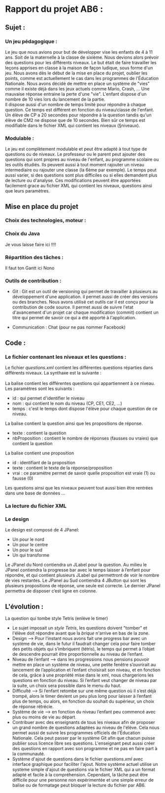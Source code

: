# Rapport du projet AB6 : 

## Sujet :

### Un jeu pédagogique : 
Le jeu que nous avions pour but de développer vise les enfants de 4 à 11 ans. Soit de la maternelle à la classe de sixième. Nous devions alors prévoir des questions pour les différents niveaux. Le but était de faire travailler les leçons apprises en classe à la maison de façon ludique, sous forme d'un jeu. Nous avons dès le début de la mise en place du projet, oublier les points, comme est actuellement le cas dans les programmes de l'Éducation Nationale. Nous avons décidé de mettre en place un système de "vies" comme il existe déjà dans les jeux actuels comme Mario, Crash, ... Une mauvaise réponse entraine la perte d'une "vie". L'enfant dispose d'un nombre de 10 vies lors du lancement de la partie.  
Il dispose aussi d'un nombre de temps limité pour répondre à chaque question. Ce temps est différent en fonction du niveau/classe de l'enfant. Un élève de CP a 20 secondes pour répondre à la question tandis qu'un élève de CM2 ne dispose que de 10 secondes. Bien sûr ce temps est modifiable dans le fichier XML qui contient les niveaux (§niveaux). 

### Modulable :
Le jeu est complètement modulable et peut être adapté à tout type de questions ou de niveaux. Le professeur ou le parent peut ajouter des questions qui sont propres au niveau de l'enfant, au programme scolaire ou les outils étudiés.
Ils peuvent aussi à tout moment rajouter un niveau intermediaire ou rajouter une classe (la 6ème par exemple).
Le temps peut aussi varier, si des questions sont plus difficiles ou si elles demandent plus de lecture ou d'analyse.
Ces modifications peuvent être apportées facilement grace au fichier XML qui contient les niveaux, questions ainsi que leurs paramètres. 

## Mise en place du projet 

### Choix des technologies, moteur :

### Choix du Java 
Je vous laisse faire ici !!!!

### Répartition des tâches :
Il faut ton Gantt ici Nono

### Outils de contribution :

- Git : Git est un outil de versioning qui permet de travailler à plusieurs au développement d'une application. il permet aussi de créer des versions ou des branches. Nous avons utilisé cet outils car il est conçu pour la contribution de code source. Il permet aussi de suivre l'etat d'avancement d'un projet car chaque modification (commit) contient un titre qui permet de savoir ce qui a été apporté à l'application.

- Communication : Chat (pour ne pas nommer Facebook)

## Code :

### Le fichier contenant les niveaux et les questions :
Le fichier *questions.xml* contient les différentes questions réparties dans différents niveaux. La synthaxe est la suivante :  
    <Niveau id="1" nom="CP" temps="20" >
        <Question texte="Question ?" nbProposition="2">
            <Proposition id="1" texte="Reponse 1" vrai="1">
            <Proposition id="2" texte="Reponse 2" vrai="0">
        </Question>
    </Niveau>  
La balise *<Niveau>* contient les différentes questions qui appartiennent à ce niveau. Les paramètres sont les suivants :
  - id : qui permet d'identifier le niveau
  - nom : qui contient le nom du niveau (CP, CE1, CE2, ...)
  - temps : c'est le temps dont dispose l'élève pour chaque question de ce niveau.
  
La balise *<Question>* contient la question ainsi que les propositions de réponse.  
  - texte : contient la question
  - nbProposition : contient le nombre de réponses (fausses ou vraies) que contient la question
  
La balise *<Proposition>* contient une proposition  
  - id : identifiant de la proposition
  - texte : contient le texte de la réponse/proposition
  - vrai : ce paramètre permet de savoir quelle proposition est vraie (1) ou fausse (0)  
  
Les questions ainsi que les niveaux peuvent tout aussi bien être rentrées dans une base de données ...

### La lecture du fichier XML

### Le design 
Le design est composé de 4 JPanel:
  - Un pour le nord
  - Un pour le centre
  - Un pour le sud
  - Un qui transforme
    
Le JPanel du Nord contiendra un JLabel pour la question.
Au milieu le JPanel contiendra la progresse bar avec le temps laisser à l’enfant pour répondre, et qui contient  plusieurs JLabel qui permettront de voir le nombre de vies restantes.
Le JPanel au Sud contiendra  4 JButton qui sont les plusieurs propositions de réponse, une seule est correcte.
Le dernier JPanel permettra de disposer c’est ligne en colonne.


## L'évolution :

La question qui tombe style Tetris (enlève le timer)
  - Le sujet imposait un *style Tetris*, les questions doivent "tomber" et l'élève doit répondre avant que la *brique* n'arrive en bas de la zone. 
  - Design --> Pour l’instant nous avons fait une progress bar avec un système de vie, dans le futur il faudrait changer cela  pour faire tomber des petits objets qui s’imbriquent (tétris), le temps qui permet à l’objet de descendre pourrait être proportionnelle au niveau de l’enfant.
  - Niveau de l’enfant --> dans les progressions nous pensions pouvoir mettre en place un système de niveau, une petite fenêtre s’ouvrirait au lancement de l’application et l’enfant choisirait son niveau, et en fonction de cela, grâce à une propriété mise dans le xml, nous chargerions les questions en fonction du niveau. Si l’enfant veut changer de niveau par la suite, un choix sera possible dans le menu du haut.
  - Difficulté --> Si l’enfant retombe sur une même question où il s’est déjà trompé, alors le timer devient un peu plus long pour laisser à l’enfant plus de temps, ou alors, en fonction du souhait  du supérieur, un choix de réponse rétrécie.
  - Système de vie --> en fonction du niveau l’enfant peu commencé avec plus ou moins de vie au départ.
  - Contribuer avec des enseignants de tous les niveaux afin de proposer un grand nombre de questions adaptées au niveau de l'élève. Cela nous permet aussi de suivre les programmes officiels de l'Éducation Nationale. Cela peut passer par le système Git afin que chacun puisse publier sous licence libre ses questions. L'enseignant peut aussi créer des questions en rapport avec son programme et ne pas en faire part à la communauté. 
  - Système d'ajout de questions dans le fichier *questions.xml* avec interface graphique pour faciliter l'ajout. Notre système actuel utilise un système simple d'ajout de questions via le fichier XML qui a un format adapté et facile à la compréhension. Cependant, la tâche peut être difficile pour une personne non expérimentée et une simple erreur de balise ou de formatage peut bloquer la lecture du fichier par AB6.
  



